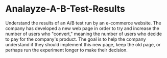 # Analayze-A-B-Test-Results
Understand the results of an A/B test run by an e-commerce website. The company has developed a new web page in order to try
and increase the number of users who "convert," meaning the number of users who decide to pay for the company's product. 
The goal is to help the company understand if they should implement this new page,
keep the old page, or perhaps run the experiment longer to make their decision.

